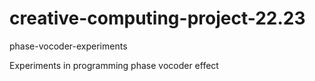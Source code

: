# creative-computing-project-22.23
phase-vocoder-experiments

Experiments in programming phase vocoder effect
